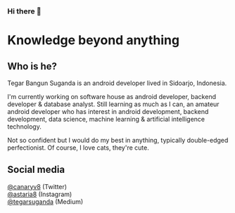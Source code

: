 ### Hi there 👋

<!--
**suganda8/suganda8** is a ✨ _special_ ✨ repository because its `README.md` (this file) appears on your GitHub profile.

Here are some ideas to get you started:

- 🔭 I’m currently working on ...
- 🌱 I’m currently learning ...
- 👯 I’m looking to collaborate on ...
- 🤔 I’m looking for help with ...
- 💬 Ask me about ...
- 📫 How to reach me: ...
- 😄 Pronouns: ...
- ⚡ Fun fact: ...
-->

Knowledge beyond anything
====
Who is he?
------
Tegar Bangun Suganda is an android developer lived in Sidoarjo, Indonesia.

I'm currently working on software house as android developer, backend developer & database analyst. Still learning as much as I can, an amateur android developer who has interest in android development, backend development, data science, machine learning & artificial intelligence technology.

Not so confident but I would do my best in anything, typically double-edged perfectionist. Of course, I love cats, they're cute.

<!-- ![](static/image.png) -->

Social media
------
[@canaryv8][1] (Twitter)\
[@astaria8][2] (Instagram)\
[@tegarsuganda][3] (Medium)

[1]: https://twitter.com/canaryv8
[2]: https://www.instagram.com/astaria8/
[3]: https://medium.com/@tegarsuganda
